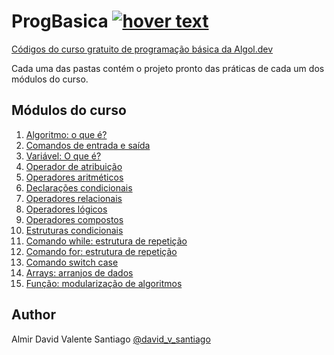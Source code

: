# ProgBasica <a href="https://algol.dev" target="_blank"> <img src="https://algol.dev/wp-content/uploads/2021/11/drop_algol_b.png" title="hover text"></a>



[Códigos do curso gratuito de programação básica da Algol.dev](https://algol.dev/cursos/programacao-basica-parte-01/)<br>

Cada uma das pastas contém o projeto pronto das práticas de cada um dos módulos do curso.

## Módulos do curso
1. [Algoritmo: o que é?](https://algol.dev/algoritmo-o-que-e/)
2. [Comandos de entrada e saída](https://algol.dev/comandos-entrada-saida-inicio-programacao/)
3. [Variável: O que é?](https://algol.dev/variavel-o-que-e/)
4. [Operador de atribuição](https://algol.dev/operador-de-atribuicao/)
5. [Operadores aritméticos](https://algol.dev/operadores-aritmeticos/)
6. [Declarações condicionais](https://algol.dev/declaracoes-condicionais/)
7. [Operadores relacionais](https://algol.dev/operadores-relacionais/)
8. [Operadores lógicos](https://algol.dev/operadores-logicos/)
9. [Operadores compostos](https://algol.dev/operadores-compostos/)
10. [Estruturas condicionais](https://algol.dev/estruturas-condicionais/)
11. [Comando while: estrutura de repetição](https://algol.dev/comando-while-estrutura-de-repeticao/)
12. [Comando for: estrutura de repetição](https://algol.dev/comando-for-estrutura-de-repeticao/)
13. [Comando switch case](https://algol.dev/comando-switch-case/)
14. [Arrays: arranjos de dados](https://algol.dev/arrays-arranjos-de-dados/)
15. [Função: modularização de algoritmos](https://algol.dev/funcao-modularizacao/)

## Author

Almir David Valente Santiago [@david_v_santiago](https://linktr.ee/david.santiago)

